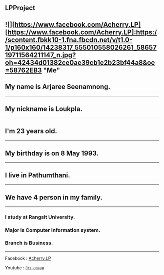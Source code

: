 ## LPProject
![][https://www.facebook.com/Acherry.LP]
[https://www.facebook.com/Acherry.LP]:https://scontent.fbkk10-1.fna.fbcdn.net/v/t1.0-1/p160x160/14238317_555010558026261_5865719711564211147_n.jpg?oh=42434d01382ce0ae39cb1e2b23bf44a8&oe=58762EB3 "Me"
---
## My name is Arjaree Seenamnong.
---
## My nickname is Loukpla.
---
## I'm 23 years old.
---
## My birthday is on 8 May 1993.
---
## I live in Pathumthani.
---
## We have 4 person in my family.
---
### I study at Rangsit University.
### Major is Computer Information system.
### Branch is Business.
---
 Facebook : [Acherry.LP](https://www.facebook.com/Acherry.LP)

 Youtube :  [อ้าว-อะตอม](https://www.youtube.com/watch?v=QyhrOruvT1c)
